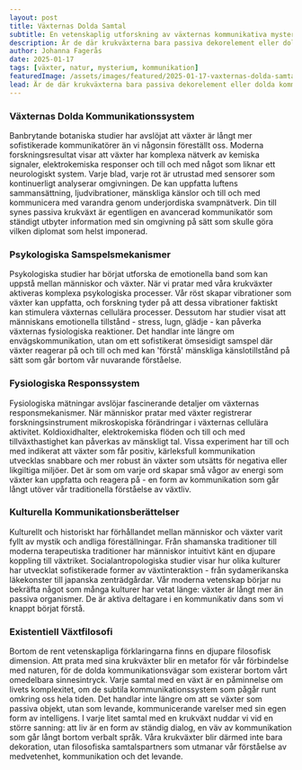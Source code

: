 ```yaml
---
layout: post
title: Växternas Dolda Samtal
subtitle: En vetenskaplig utforskning av växternas kommunikativa mysterier
description: Är de där krukväxterna bara passiva dekorelement eller dolda kommunikationsexperter? Moderna forskningsrön avslöjar en häpnadsväckande värld av växtlig intelligens som utmanar allt vi tidigare trott om liv, kommunikation och medvetenhet.
author: Johanna Fagerås
date: 2025-01-17
tags: [växter, natur, mysterium, kommunikation]
featuredImage: /assets/images/featured/2025-01-17-vaxternas-dolda-samtal.jpeg
lead: Är de där krukväxterna bara passiva dekorelement eller dolda kommunikationsexperter? Moderna forskningsrön avslöjar en häpnadsväckande värld av växtlig intelligens som utmanar allt vi tidigare trott om liv, kommunikation och medvetenhet.
---
```


### Växternas Dolda Kommunikationssystem

Banbrytande botaniska studier har avslöjat att växter är långt mer sofistikerade kommunikatörer än vi någonsin föreställt oss. Moderna forskningsresultat visar att växter har komplexa nätverk av kemiska signaler, elektrokemiska responser och till och med något som liknar ett neurologiskt system. Varje blad, varje rot är utrustad med sensorer som kontinuerligt analyserar omgivningen. De kan uppfatta luftens sammansättning, ljudvibrationer, mänskliga känslor och till och med kommunicera med varandra genom underjordiska svampnätverk. Din till synes passiva krukväxt är egentligen en avancerad kommunikatör som ständigt utbyter information med sin omgivning på sätt som skulle göra vilken diplomat som helst imponerad.

### Psykologiska Samspelsmekanismer

Psykologiska studier har börjat utforska de emotionella band som kan uppstå mellan människor och växter. När vi pratar med våra krukväxter aktiveras komplexa psykologiska processer. Vår röst skapar vibrationer som växter kan uppfatta, och forskning tyder på att dessa vibrationer faktiskt kan stimulera växternas cellulära processer. Dessutom har studier visat att människans emotionella tillstånd - stress, lugn, glädje - kan påverka växternas fysiologiska reaktioner. Det handlar inte längre om envägskommunikation, utan om ett sofistikerat ömsesidigt samspel där växter reagerar på och till och med kan 'förstå' mänskliga känslotillstånd på sätt som går bortom vår nuvarande förståelse.

### Fysiologiska Responssystem

Fysiologiska mätningar avslöjar fascinerande detaljer om växternas responsmekanismer. När människor pratar med växter registrerar forskningsinstrument mikroskopiska förändringar i växternas cellulära aktivitet. Koldioxidhalter, elektrokemiska flöden och till och med tillväxthastighet kan påverkas av mänskligt tal. Vissa experiment har till och med indikerat att växter som får positiv, kärleksfull kommunikation utvecklas snabbare och mer robust än växter som utsätts för negativa eller likgiltiga miljöer. Det är som om varje ord skapar små vågor av energi som växter kan uppfatta och reagera på - en form av kommunikation som går långt utöver vår traditionella förståelse av växtliv.

### Kulturella Kommunikationsberättelser

Kulturellt och historiskt har förhållandet mellan människor och växter varit fyllt av mystik och andliga föreställningar. Från shamanska traditioner till moderna terapeutiska traditioner har människor intuitivt känt en djupare koppling till växtriket. Socialantropologiska studier visar hur olika kulturer har utvecklat sofistikerade former av växtinteraktion - från sydamerikanska läkekonster till japanska zenträdgårdar. Vår moderna vetenskap börjar nu bekräfta något som många kulturer har vetat länge: växter är långt mer än passiva organismer. De är aktiva deltagare i en kommunikativ dans som vi knappt börjat förstå.

### Existentiell Växtfilosofi

Bortom de rent vetenskapliga förklaringarna finns en djupare filosofisk dimension. Att prata med sina krukväxter blir en metafor för vår förbindelse med naturen, för de dolda kommunikationsvägar som existerar bortom vårt omedelbara sinnesintryck. Varje samtal med en växt är en påminnelse om livets komplexitet, om de subtila kommunikationssystem som pågår runt omkring oss hela tiden. Det handlar inte längre om att se växter som passiva objekt, utan som levande, kommunicerande varelser med sin egen form av intelligens. I varje litet samtal med en krukväxt nuddar vi vid en större sanning: att liv är en form av ständig dialog, en väv av kommunikation som går långt bortom verbalt språk. Våra krukväxter blir därmed inte bara dekoration, utan filosofiska samtalspartners som utmanar vår förståelse av medvetenhet, kommunikation och det levande.
